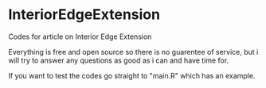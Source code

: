 # InteriorEdgeExtension
Codes for article on Interior Edge Extension

Everything is free and open source so there is no guarentee of service, but i will try to answer any questions as good as i can and have time for.

If you want to test the codes go straight to "main.R" which has an example.
